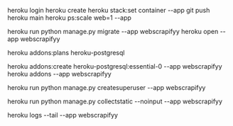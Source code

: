 heroku login
heroku create <your-app-name>
heroku stack:set container --app <your-app-name>
git push heroku main
heroku ps:scale web=1 --app <your-app-name> 


heroku run python manage.py migrate --app webscrapifyy
heroku open --app webscrapifyy


<!-- check for postgrss addons -->
heroku addons:plans heroku-postgresql 

 heroku addons:create heroku-postgresql:essential-0 --app webscrapifyy
heroku addons --app webscrapifyy


heroku run python manage.py createsuperuser --app webscrapifyy

heroku run python manage.py collectstatic --noinput --app webscrapifyy

heroku logs --tail --app webscrapifyy

